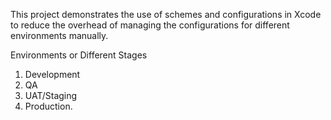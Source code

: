 This project demonstrates the use of schemes and configurations in Xcode to reduce the overhead of managing the configurations for different environments manually.

Environments or Different Stages
1. Development
2. QA
3. UAT/Staging
4. Production.
